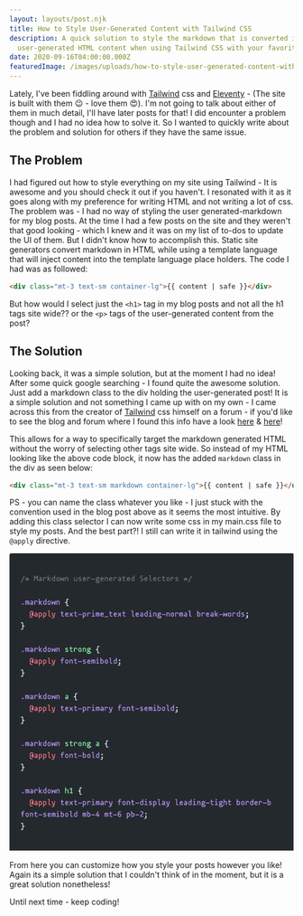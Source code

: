 ```yaml
---
layout: layouts/post.njk
title: How to Style User-Generated Content with Tailwind CSS
description: A quick solution to style the markdown that is converted into
  user-generated HTML content when using Tailwind CSS with your favorite SSG!
date: 2020-09-16T04:00:00.000Z
featuredImage: /images/uploads/how-to-style-user-generated-content-with-tailwind.png
---
```


Lately, I've been fiddling around with [Tailwind](https://tailwindcss.com/) css and [Eleventy](https://www.11ty.dev/) - (The site is built with them 😉 - love them 😍). I'm not going to talk about either of them in much detail, I'll have later posts for that! I did encounter a problem though and I had no idea how to solve it. So I wanted to quickly write about the problem and solution for others if they have the same issue.

## The Problem

I had figured out how to style everything on my site using Tailwind - It is awesome and you should check it out if you haven't. I resonated with it as it goes along with my preference for writing HTML and not writing a lot of css. The problem was - I had no way of styling the user generated-markdown for my blog posts. At the time I had a few posts on the site and they weren't that good looking - which I knew and it was on my list of to-dos to update the UI of them. But I didn't know how to accomplish this. Static site generators convert markdown in HTML while using a template language that will inject content into the template language place holders. The code I had was as followed:

```html
<div class="mt-3 text-sm container-lg">{{ content | safe }}</div>
```

But how would I select just the `<h1>` tag in my blog posts and not all the h1 tags site wide?? or the `<p>` tags of the user-generated content from the post?

## The Solution

Looking back, it was a simple solution, but at the moment I had no idea! After some quick google searching - I found quite the awesome solution. Just add a markdown class to the div holding the user-generated post! It is a simple solution and not something I came up with on my own - I came across this from the creator of [Tailwind](https://tailwindcss.com/docs/installation) css himself on a forum - if you'd like to see the blog and forum where I found this info have a look [here](https://news.ycombinator.com/item?id=20656118) & [here](https://tjaddison.com/blog/2019/08/styling-markdown-tailwind-gatsby/)!

This allows for a way to specifically target the markdown generated HTML without the worry of selecting other tags site wide. So instead of my HTML looking like the above code block, it now has the added `markdown` class in the div as seen below:

```html
<div class="mt-3 text-sm markdown container-lg">{{ content | safe }}</div>
```

PS - you can name the class whatever you like - I just stuck with the convention used in the blog post above as it seems the most intuitive. By adding this class selector I can now write some css in my main.css file to style my posts. And the best part?! I still can write it in tailwind using the `@apply` directive.

![Markdown code!](/images/uploads/markdown.png)

From here you can customize how you style your posts however you like! Again its a simple solution that I couldn't think of in the moment, but it is a great solution nonetheless!

Until next time - keep coding!
